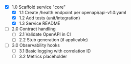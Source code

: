 - [x] 1.0 Scaffold service "core"
  - [x] 1.1 Create /health endpoint per openapi/api-v1.0.yaml
  - [x] 1.2 Add tests (unit/integration)
  - [x] 1.3 Service README

- [ ] 2.0 Contract handling
  - [ ] 2.1 Validate OpenAPI in CI
  - [ ] 2.2 Stub generation (if applicable)

- [ ] 3.0 Observability hooks
  - [ ] 3.1 Basic logging with correlation ID
  - [ ] 3.2 Metrics placeholder
